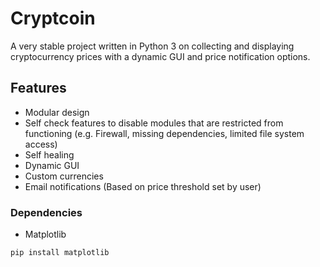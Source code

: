 # Cryptcoin
A very stable project written in Python 3 on collecting and displaying cryptocurrency prices with a dynamic GUI and price notification options.

## Features
- Modular design
- Self check features to disable modules that are restricted from functioning (e.g. Firewall, missing dependencies, limited file system access)
- Self healing
- Dynamic GUI
- Custom currencies
- Email notifications (Based on price threshold set by user)

### Dependencies
- Matplotlib

```
pip install matplotlib
```
